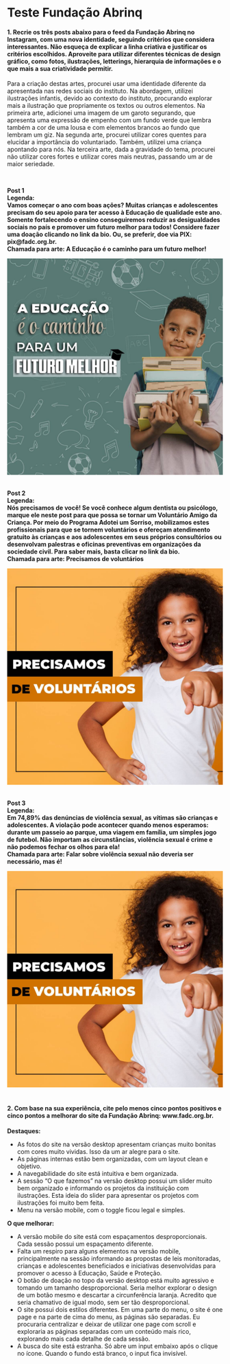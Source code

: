 <h1>Teste Fundação Abrinq</h1>


<h4> <strong>1. Recrie os três posts abaixo para o feed da Fundação Abrinq no Instagram, com uma nova identidade, seguindo critérios que considera interessantes. Não esqueça de explicar a linha criativa e justificar os critérios escolhidos. Aproveite para utilizar diferentes técnicas de design gráfico, como fotos, ilustrações, letterings, hierarquia de informações e o que mais a sua criatividade permitir.</strong></h4>

<p>Para a criação destas artes, procurei usar uma identidade diferente da apresentada nas redes sociais do instituto. Na abordagem, utilizei ilustrações infantis, devido ao contexto do instituto, procurando explorar mais a ilustração que propriamente os textos ou outros elementos.
Na primeira arte, adicionei uma imagem de um garoto segurando, que apresenta uma expressão de empenho com um fundo verde que lembra também a cor de uma lousa e com elementos brancos ao fundo que lembram um giz.
Na segunda arte, procurei utilizar cores quentes para elucidar a importância do voluntariado. Também, utilizei uma criança apontando para nós.
Na terceira arte, dada a gravidade do tema, procurei não utilizar cores fortes e utilizar cores mais neutras, passando um ar de maior seriedade.</p>
<br/>

<p><strong>Post 1<br/>
Legenda:<br/>
Vamos começar o ano com boas ações? Muitas crianças e adolescentes precisam do seu apoio para ter acesso à Educação de qualidade este ano. Somente fortalecendo o ensino conseguiremos reduzir as desigualdades sociais no país e promover um futuro melhor para todos! Considere fazer uma doação clicando no link da bio. Ou, se preferir, doe via PIX: pix@fadc.org.br.<br/>
Chamada para arte:
A Educação é o caminho para um futuro melhor!</strong></p>

<img src="https://github.com/celopaias/teste_fundacaoAbrinq/blob/main/arte1.jpg"/>
<br/><br/>
<p><strong>Post 2<br/>
Legenda:<br/>
Nós precisamos de você!
Se você conhece algum dentista ou psicólogo, marque ele neste post para que possa se tornar um Voluntário Amigo da Criança.
Por meio do Programa Adotei um Sorriso, mobilizamos estes profissionais para que se tornem voluntários e ofereçam atendimento gratuito às crianças e aos adolescentes em seus próprios consultórios ou desenvolvam palestras e oficinas preventivas em organizações da sociedade civil.
Para saber mais, basta clicar no link da bio.<br/>
Chamada para arte:
Precisamos de voluntários</strong></p>
<img src="https://github.com/celopaias/teste_fundacaoAbrinq/blob/main/arte2.jpg"/>
<br/><br/>

<p><strong>Post 3<br/>
Legenda:<br/>
Em 74,89% das denúncias de violência sexual, as vítimas são crianças e adolescentes. A violação pode acontecer quando menos esperamos: durante um passeio ao parque, uma viagem em família, um simples jogo de futebol. Não importam as circunstâncias, violência sexual é crime e não podemos fechar os olhos para ela!<br/>
Chamada para arte:
Falar sobre violência sexual não deveria ser necessário, mas é!</strong></p>
<img src="https://github.com/celopaias/teste_fundacaoAbrinq/blob/main/arte2.jpg"/>
<br/><br/>

<h4><strong>2. Com base na sua experiência, cite pelo menos cinco pontos positivos e cinco pontos a melhorar do site da Fundação Abrinq: www.fadc.org.br.</strong></h4>


<p><strong>Destaques:</strong></p>

<ul>
<li>As fotos do site na versão desktop apresentam crianças muito bonitas com cores muito vividas. Isso da um ar alegre para o site.</li>
<li>As páginas internas estão bem organizadas, com um layout clean e objetivo.</li>
<li>A navegabilidade do site está intuitiva e bem organizada.</li>
<li>A sessão “O que fazemos” na versão desktop possui um slider muito bem organizado e informando os projetos da instituição com ilustrações. Esta ideia do slider para apresentar os projetos com ilustrações foi muito bem feita.</li>
<li>Menu na versão mobile, com o toggle ficou legal e simples.</li>
</ul>


<p><strong>O que melhorar:</strong></p>

<ul>
<li>A versão mobile do site está com espaçamentos desproporcionais. Cada sessão possui um espaçamento diferente.</li>
<li>Falta um respiro para alguns elementos na versão mobile, principalmente na sessão informando as propostas de leis monitoradas, crianças e adolescentes beneficiados e iniciativas desenvolvidas para promover o acesso à Educação, Saúde e Proteção.</li>
<li>O botão de doação no topo da versão desktop está muito agressivo e tomando um tamanho desproporcional. Seria melhor explorar o design de um botão mesmo e descartar a circunferência laranja. Acredito que seria chamativo de igual modo, sem ser tão desproporcional.</li>
<li>O site possui dois estilos diferentes. Em uma parte do menu, o site é one page e na parte de cima do menu, as páginas são separadas. Eu procuraria centralizar e deixar de utilizar one page com scroll e exploraria as páginas separadas com um conteúdo mais rico, explorando mais cada detalhe de cada sessão.</li>
<li>A busca do site está estranha. Só abre um input embaixo após o clique no ícone. Quando o fundo está branco, o input fica invisível.</li>
</ul>

